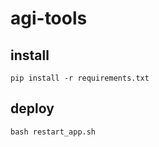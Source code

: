 # agi-tools
## install
```shell
pip install -r requirements.txt
```
## deploy
```shell
bash restart_app.sh
```
